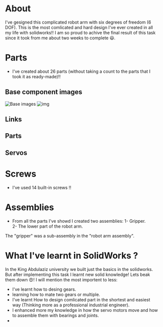 # About
I've gesigned this complicated robot arm with six degrees of freedom (6 DOF). This is the most comlicated and hard design I've ever created in all my life with solidworks!! I am so proud to achive the final result of this task since it took from me about two weeks to complete 😃.

# Parts
- I've created about 26 parts (without taking a count to the parts that I took it as ready-made)!! <br>

## Base component images

![Base images]()
<img src= "https://github.com/user-attachments/assets/ab98b04b-e7eb-457b-b877-85aeeb8b8cf7" alt= "img" with= 400>

## Links


## Parts


## Servos



# Screws 
- I've used 14 built-in screws !!<br>



# Assemblies
- From all the parts I've showd I created two assemblies:
1- Gripper.<br>
2- The lower part of the robot arm.<br>

The "gripper" was a sub-assembly in the "robot arm assembly".


# What I've learnt in SolidWorks ?

In the King Abdulaziz university we built just the basics in the solidworks. But after implementing this task I learnt new solid knowledge! Lets beak them down 😍! I will mention the most importent to less: <br>
- I've learnt how to desing gears.
- learning how to mate two gears or multiple.
- I've learnt How to design comlicated part in the shortest and easiest way (Thinking more as a professional industrial engineer).
- I enhanced more my knowledge in how the servo motors move and how to assemble them with bearings and joints.
-  



